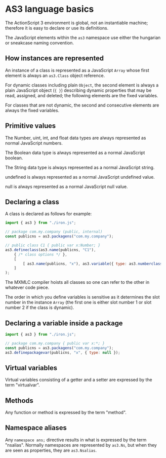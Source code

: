 # AS3 language basics

The ActionScript 3 environment is global, not an instantiable machine; therefore it is easy to declare or use its definitions.

The JavaScript elements within the `as3` namespace use either the hungarian or sneakcase naming convention.

## How instances are represented

An instance of a class is represented as a JavaScript `Array` whose first element is always an `as3.Class` object reference.

For dynamic classes including plain `Object`, the second element is always a plain JavaScript object (`{ }`) describing dynamic properties that may be read, assigned, and deleted; the following elements are the fixed variables.

For classes that are not dynamic, the second and consecutive elements are always the fixed variables.

## Primitive values

The Number, uint, int, and float data types are always represented as normal JavaScript numbers.

The Boolean data type is always represented as a normal JavaScript boolean.

The String data type is always represented as a normal JavaScript string.

undefined is always represented as a normal JavaScript undefined value.

null is always represented as a normal JavaScript null value.

## Declaring a class

A class is declared as follows for example:

```js
import { as3 } from "./iron.js";

// package com.my.company (public, internal)
const publicns = as3.packagens("com.my.company");

// public class C1 { public var x:Number; }
as3.defineclass(as3.name(publicns, "C1"),
    { /* class options */ },
    [
        [ as3.name(publicns, "x"), as3.variable({ type: as3.numberclass() }) ],
    ]
);
```

The MXMLC compiler hoists all classes so one can refer to the other in whatever code piece.

The order in which you define variables is sensitive as it determines the slot number in the instance `Array` (the first one is either slot number 1 or slot number 2 if the class is dynamic).

## Declaring a variable inside a package

```js
import { as3 } from "./iron.js";

// package com.my.company { public var x:*; }
const publicns = as3.packagens("com.my.company");
as3.definepackagevar(publicns, "x", { type: null });
```

## Virtual variables

Virtual variables consisting of a getter and a setter are expressed by the term "virtualvar".

## Methods

Any function or method is expressed by the term "method".

## Namespace aliases

Any `namespace ans;` directive results in what is expressed by the term "nsalias". Normally namespaces are represented by `as3.Ns`, but when they are seen as properties, they are `as3.Nsalias`.